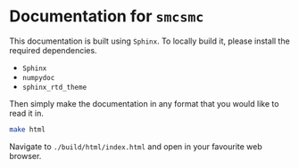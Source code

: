 # Documentation for `smcsmc`

This documentation is built using `Sphinx`. To locally build it, please install the required dependencies. 

- `Sphinx`
- `numpydoc`
- `sphinx_rtd_theme`

Then simply make the documentation in any format that you would like to read it in. 

```sh
make html
```

Navigate to `./build/html/index.html` and open in your favourite web browser. 
